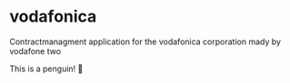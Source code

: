 # vodafonica
Contractmanagment application for the vodafonica corporation mady by vodafone two

This is a penguin! :penguin:
